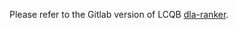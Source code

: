 Please refer to the Gitlab version of LCQB [dla-ranker](gitlab.lcqb.upmc.fr/dla-ranker/DLA-Ranker). 
